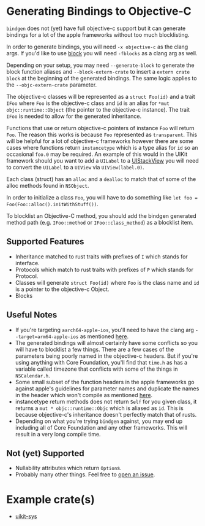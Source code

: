 # Generating Bindings to Objective-C

`bindgen` does not (yet) have full objective-c support but it can generate bindings
for a lot of the apple frameworks without too much blocklisting.

In order to generate bindings, you will need `-x objective-c` as the clang
args. If you'd like to use [block](https://crates.io/crates/block) you will need
`-fblocks` as a clang arg as well.

Depending on your setup, you may need `--generate-block` to generate the block
function aliases and `--block-extern-crate` to insert a `extern crate block` at
the beginning of the generated bindings. The same logic applies to the
`--objc-extern-crate` parameter.

The objective-c classes will be represented as a `struct Foo(id)` and a trait
`IFoo` where `Foo` is the objective-c class and `id` is an alias for `*mut
objc::runtime::Object` (the pointer to the objective-c instance). The trait
`IFoo` is needed to allow for the generated inheritance.

Functions that use or return objective-c pointers of instance `Foo` will return
`Foo`. The reason this works is because `Foo` represented as `transparent`.
This will be helpful for a lot of objective-c frameworks however there are some
cases where functions return `instancetype` which is a type alias for `id` so
an occasional `foo.0` may be required. An example of this would in the UIKit
framework should you want to add a `UILabel` to a
[UIStackView](https://developer.apple.com/documentation/uikit/uistackview/1616227-addarrangedsubview?language=objc)
you will need to convert the `UILabel` to a `UIView` via `UIView(label.0)`.

Each class (struct) has an `alloc` and a `dealloc` to match that of some of the alloc
methods found in `NSObject`.

In order to initialize a class `Foo`, you will have to do something like `let
foo = Foo(Foo::alloc().initWithStuff())`.

To blocklist an Objective-C method, you should add the bindgen generated method
path (e.g. `IFoo::method` or `IFoo::class_method`) as a blocklist item.

## Supported Features

* Inheritance matched to rust traits with prefixes of `I` which
stands for interface.
* Protocols which match to rust traits with prefixes of `P` which
stands for Protocol.
* Classes will generate `struct Foo(id)` where `Foo` is the class
name and `id` is a pointer to the objective-c Object.
* Blocks

## Useful Notes

* If you're targeting `aarch64-apple-ios`, you'll need to have the clang arg
`--target=arm64-apple-ios` as mentioned
[here](https://github.com/rust-lang/rust-bindgen/issues/1211#issuecomment-569804287).
* The generated bindings will almost certainly have some conflicts so you will
have to blocklist a few things. There are a few cases of the parameters being
poorly named in the objective-c headers. But if you're using anything with
Core Foundation, you'll find that `time.h` as has a variable called timezone that
conflicts with some of the things in `NSCalendar.h`.
* Some small subset of the function headers in the apple frameworks go against
apple's guidelines for parameter names and duplicate the names in the header
which won't compile as mentioned
[here](https://github.com/rust-lang/rust-bindgen/issues/1705).
* instancetype return methods does not return `Self` for you given class, it
returns a `mut * objc::runtime::Objc` which is aliased as `id`. This is because
objective-c's inheritance doesn't perfectly match that of rusts.
* Depending on what you're trying `bindgen` against, you may end up including
all of Core Foundation and any other frameworks. This will result in a very
long compile time.

## Not (yet) Supported

* Nullability attributes which return `Option`s.
* Probably many other things. Feel free to [open an issue](https://github.com/rust-lang/rust-bindgen/issues).

# Example crate(s)

* [uikit-sys](https://github.com/simlay/uikit-sys)
